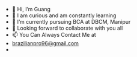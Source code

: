 - 👋 Hi, I’m Guang
- 👀 I am curious and am constantly learning
- 🌱 I’m currently pursuing BCA at DBCM, Manipur
- 💞️ Looking forward to collaborate with you all
- 📫 You Can Always Contact Me at
- brazilianpro96@gmail.com
- 

<!---
Guang84/Guang84 is a ✨ special ✨ repository because its `README.md` (this file) appears on your GitHub profile.
You can click the Preview link to take a look at your changes.
--->
